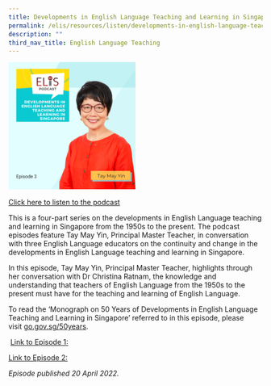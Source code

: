 ```yaml
---
title: Developments in English Language Teaching and Learning in Singapore (Episode 3)
permalink: /elis/resources/listen/developments-in-english-language-teaching-and-learning-in-singapore-episode-3/
description: ""
third_nav_title: English Language Teaching
---
```

<img src="/images/31.png" 
     style="width:50%">
	
<a href="https://open.spotify.com/episode/6mZP83fBsenVPoYcaCdVeW">Click here to listen to the podcast</a>

This is a four-part series on the developments in English Language teaching and learning in Singapore from the 1950s to the present. The podcast episodes feature Tay May Yin, Principal Master Teacher, in conversation with three English Language educators on the continuity and change in the developments in English Language teaching and learning in Singapore.    
  
In this episode, Tay May Yin, Principal Master Teacher, highlights through her conversation with Dr Christina Ratnam, the knowledge and understanding that teachers of English Language from the 1950s to the present must have for the teaching and learning of English Language.  

To read the ‘Monograph on 50 Years of Developments in English Language Teaching and Learning in Singapore’ referred to in this episode, please visit [go.gov.sg/50years](http://go.gov.sg/50years).   

 [Link to Episode 1:](https://staging.d1wti0p44mqune.amplifyapp.com/elis/resources/listen/developments-in-english-language-teaching-and-learning-in-singapore-episode-1) 

[Link to Episode 2:](https://staging.d1wti0p44mqune.amplifyapp.com/elis/resources/listen/developments-in-english-language-teaching-and-learning-in-singapore-episode-2) 

<em>Episode published 20 April 2022.</em>